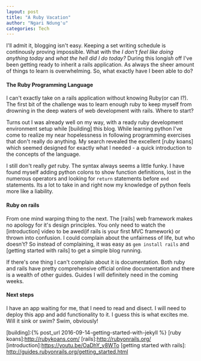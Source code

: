 ```yaml
---
layout: post
title: "A Ruby Vacation"
author: "Ngari Ndung'u"
categories: Tech
---
```


I'll admit it, blogging isn't easy. Keeping a set writing schedule is continously
proving impossible. What with the *I don't feel like doing anything today* and
*what the hell did I do today?* During this long*ish* off I've been getting
ready to inherit a rails application. As always the sheer amount of things to
learn is overwhelming. So, what exactly have I been able to do?

#### The Ruby Programming Language
I can't exactly take on a rails application without knowing Ruby(or can I?).
The first bit of the challenge was to learn enough ruby to keep myself from
drowning in the deep waters of web development with rails. Where to start?

Turns out I was already well on my way, with a ready ruby development environment
setup while [building] this blog. While learning python I've come to realize
my near hopelessness in following programming exercises that don't really do
anything. My search revealed the excellent [ruby koans] which seemed designed
for exactly what I needed - a quick introduction to the concepts of the language.

I still don't really *get* ruby. The syntax always seems a little funky.
I have found myself adding python colons to show function definitions, lost in
the numerous operators and looking for `return` statements before `end` statements.
Its a lot to take in and right now my knowledge of python feels more like a liability.

#### Ruby on rails
From one mind warping thing to the next. The [rails] web framework makes no
apology for it's design principles. You only need to watch the [introduction]
video to be awed(if rails is your first MVC framework) or thrown into confusion.
I could complain about the unfairness of life, but who doesn't? So instead of
complaining, it was easy as `gem install rails` and [getting started with rails]
to get a simple blog running.

If there's one thing I can't complain about it is documentation. Both ruby and
rails have pretty comprehensive official online documentation and there is a
wealth of other guides. Guides I will definitely need in the coming weeks.

#### Next steps
I have an app waiting for me, that I need to read and disect. I will need to
deploy this app and add functionality to it. I guess this is what excites me.
Will it sink or swim? Swim, obviously!

[building]:{% post_url 2016-09-14-getting-started-with-jekyll %}
[ruby koans]:http://rubykoans.com/
[rails]:http://rubyonrails.org/
[introduction]:https://youtu.be/OaDhY_y8WTo
[getting started with rails]: http://guides.rubyonrails.org/getting_started.html
